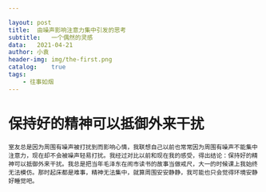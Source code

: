 ```yaml
---

layout:	post
title:	由噪声影响注意力集中引发的思考
subtitle:	一个偶然的灵感
data:	2021-04-21
author:	小袁
header-img:	img/the-first.png
catalog:	true
tags:
	- 往事如烟
---
```


# 保持好的精神可以抵御外来干扰
    室友总是因为周围有噪声被打扰到而影响心情，我联想自己以前也常常因为周围有噪声不能集中注意力，现在却不会被噪声轻易打扰。我经过对比以前和现在我的感受，得出结论：保持好的精神可以抵御外来干扰。我总是把当年毛泽东在闹市读书的故事当做戒尺，大一的时候课上我始终无法模仿。那时起床都是难事，精神无法集中，就算周围安安静静，我可能也只会觉得环境安静好睡觉吧。
